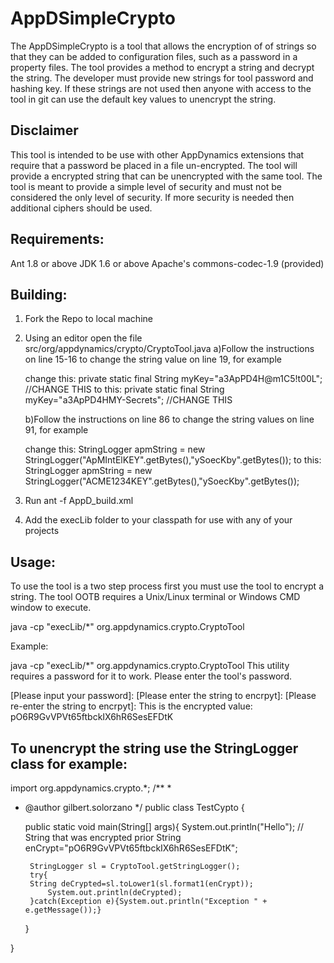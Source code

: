 AppDSimpleCrypto
================

The AppDSimpleCrypto is a tool that allows the encryption of of strings so that they 
can be added to configuration files, such as a password in a property files. The tool
provides a method to encrypt a string and decrypt the string. The developer must provide
new strings for tool password and hashing key. If these strings are not used then anyone
with access to the tool in git can use the default key values to unencrypt the string.

Disclaimer
----------
This tool is intended to be use with other AppDynamics extensions that require that a
password be placed in a file un-encrypted. The tool will provide a encrypted string that
can be unencrypted with the same tool. The tool is meant to provide a simple level of security
and must not be considered the only level of security. If more security is needed then additional
ciphers should be used.


Requirements:
------------
Ant 1.8 or above
JDK 1.6 or above
Apache's commons-codec-1.9 (provided)

Building:
--------
1. Fork the Repo to local machine

2. Using an editor open the file src/org/appdynamics/crypto/CryptoTool.java
   a)Follow the instructions on line 15-16 to change the string value on line 19, for example

    change this: 
        private static final String myKey="a3ApPD4H@m1C5!t00L"; //CHANGE THIS
    to this:
        private static final String myKey="a3ApPD4HMY-Secrets"; //CHANGE THIS

   b)Follow the instructions on line 86 to change the string values on line 91, for example

    change this:
      StringLogger apmString = new StringLogger("ApMIntElKEY".getBytes(),"ySoecKby".getBytes());
    to this:
      StringLogger apmString = new StringLogger("ACME1234KEY".getBytes(),"ySoecKby".getBytes());
   
3. Run ant -f AppD_build.xml

4. Add the execLib folder to your classpath for use with any of your projects

Usage:
-----
To use the tool is a two step process first you must use the tool to encrypt a
string. The tool OOTB requires a Unix/Linux terminal or Windows CMD window to 
execute. 

java -cp "execLib/*" org.appdynamics.crypto.CryptoTool

Example:

java -cp "execLib/*" org.appdynamics.crypto.CryptoTool
This utility requires a password for it to work.
Please enter the tool's password.

[Please input your password]: 
[Please enter the string to encrpyt]: 
[Please re-enter the string to encrpyt]: 
This is the encrypted value:
pO6R9GvVPVt65ftbckIX6hR6SesEFDtK

To unencrypt the string use the StringLogger class for example:
--------------------------------------------------------------
import org.appdynamics.crypto.*;
/**
 *
 * @author gilbert.solorzano
 */
public class TestCypto {
    
    public static void main(String[] args){
        System.out.println("Hello");
        // String that was encrypted prior
        String enCrypt="pO6R9GvVPVt65ftbckIX6hR6SesEFDtK";

        StringLogger sl = CryptoTool.getStringLogger();
        try{
		String deCrypted=sl.toLower1(sl.format1(enCrypt));
	        System.out.println(deCrypted);
        }catch(Exception e){System.out.println("Exception " + e.getMessage());}
    }
    
}


